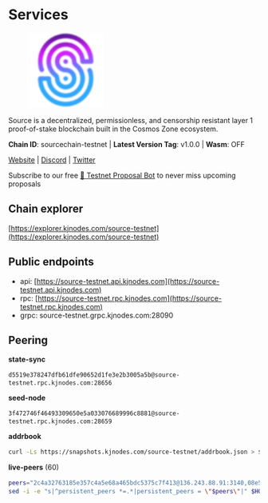 # Services

<figure><img src="https://raw.githubusercontent.com/kj89/cosmos-images/main/logos/source.png" width="150" alt=""><figcaption></figcaption></figure>

Source is a decentralized, permissionless, and censorship resistant layer 1 proof-of-stake blockchain built in the Cosmos Zone ecosystem.

**Chain ID**: sourcechain-testnet | **Latest Version Tag**: v1.0.0 | **Wasm**: OFF

[Website](https://www.sourceprotocol.io/) | [Discord](https://discord.io/SourceProtocol) | [Twitter](https://www.twitter.com/sourceprotocol_)



Subscribe to our free [🤖 Testnet Proposal Bot](https://t.me/kjnodes_testnet_proposal_bot) to never miss upcoming proposals


## Chain explorer
[https://explorer.kjnodes.com/source-testnet](https://explorer.kjnodes.com/source-testnet)

## Public endpoints

* api: [https://source-testnet.api.kjnodes.com](https://source-testnet.api.kjnodes.com)
* rpc: [https://source-testnet.rpc.kjnodes.com](https://source-testnet.rpc.kjnodes.com)
* grpc: source-testnet.grpc.kjnodes.com:28090

## Peering

**state-sync**

```text
d5519e378247dfb61dfe90652d1fe3e2b3005a5b@source-testnet.rpc.kjnodes.com:28656
```

**seed-node**

```text
3f472746f46493309650e5a033076689996c8881@source-testnet.rpc.kjnodes.com:28659
```

**addrbook**
```bash
curl -Ls https://snapshots.kjnodes.com/source-testnet/addrbook.json > $HOME/.source/config/addrbook.json
```

**live-peers** (60)
```bash
peers="2c4a32763185e357c4a5e68a465bdc5375c7f413@136.243.88.91:3140,08e5694cbc077e361cc2e9daa7f91aa67797c92e@65.109.85.170:34656,b99c46a83e72280ccdb81994fd60b9b1cc74b1ab@84.21.171.142:26656,b24ae5d099d5564a227aa7b1a8278293b8db0cfa@185.255.131.27:26656,b4b37e3947ec2407a868929ef2788da3231bf6aa@161.35.154.141:26656,bdf9b6ad38b803358e7fd99f35b14795ebcd8144@190.2.155.67:29656,7143126daf3c0983745a0b10b83c8e794c4fb2fc@65.108.126.46:33656,071b2ba352b966e3af4f4fd0568beb923bf354d4@95.217.153.19:26656,7ae84d14c6d12d69b176286dced2746bff483ca8@135.181.178.53:36656,8b75c926d4060560dbbead7d8b0300b7b411ff9b@5.252.193.133:26656,9d16b552697cdce3c8b4f23de53708533d99bc59@165.232.144.133:26656,492d7c007dd37f05d2b469865685eb9e4460a379@35.87.85.162:26656,d5519e378247dfb61dfe90652d1fe3e2b3005a5b@65.109.68.190:28656,04fc5bd77acf2080ca9aa1ad5e7db53388ef3ed8@65.109.92.148:61056,42bb6ea45070248f5ea1d7c26db7665498a5b8c4@173.249.42.162:28656,5755422056c55063f76e4dd0c4245904640ec34b@135.181.149.90:26656,46ae715de3bcf284ff997b841e6e82f279e3654f@154.26.153.179:26656,a9e8376ba9309bdcf5d6ed00e8960d70a03bb3f2@213.202.218.28:26656,b02e2bd359623aeee2d4fad94d37af8b064508f6@167.235.224.141:26656,f22864303a45c1f22cdb00f8cfc7f914d18fce9c@135.181.20.30:26656,fabc85731f628d8dd1cb20c865c36832ea624772@65.108.88.28:26656,d960215e0788fcfc04b9e2e824e5751bf1efe7fc@65.108.82.152:26656,15c65fbabe23372894ba44ee1605276956f8773e@65.109.90.162:26656,c0dd01d86ed19becc998874a6a2152513b41f34d@45.84.138.66:28656,2b36e9f314e8e9b7543cd035425bc97a42a085f4@149.102.155.48:26656,7a288e8d085b5aad8d43b0c6e6dbb8498588c206@5.182.17.164:26656,829e2377df43a9f8e43ac6d886763c2a7b27a77c@195.2.93.179:26656,8bf33f58eb977d2a3e8b3159e2949221201044d8@65.109.88.180:26656,756368e62cbff16f8d0edcc4d169a090464bed53@38.242.194.233:26656,dd5caa2f3aa0dc1c7491ef21a446363d44b9305c@66.94.125.124:26656,a03f76044c11ae4e6395413745f78ef2a39d5c07@165.232.42.205:26656,63d1b126558468634137b5705ab90151b16932f8@65.108.151.6:26656,4ede26dd5fbb87bd9dba462fe2c3c3e39e15c8f2@207.180.224.128:46656,5f94cf456803179361c44c213fbc95f4da1bc3af@38.242.146.255:26656,db69700d8b0c277183ab1ec34d79a083c2578d32@65.21.145.209:26656,2b2f270bd3bd1d518d87ca057597348cd8582698@109.123.252.3:26656,473f10defd4c3dda0f87269c686f4f41e32dce4b@109.123.254.100:26656,f2936d8f0ae99b9fa99d179f746faacc9c41a5c3@65.108.158.181:26656,1b794c9493f857ccce2eb800cf726f2cc4b42ebf@34.145.27.77:26656,cb09ec2e5dc91beaa3d05c79a0a8d6c30fffcc59@65.108.78.101:26656,49b025c08193c8846956423ac80504b0bab2b777@185.182.187.239:26656,c11b85deb59574812a7e6b9d6181df36bef15d2f@65.108.105.48:27656,03d324b03078e3bd38c7c7550988362d11106ce4@135.181.198.246:26656,d0bf1f313c3fe5d9e890f7754950238493497211@62.171.178.217:26656,e225dac8c3407df8419fb01f4255d72212a3b6ee@194.233.80.252:26656,0cbb508df30cc23110513077e404acf7781cec9a@5.166.240.95:26656,2d7b4d18b31b6191e51c2b6641ba6ece814d8aa9@167.235.142.255:26656,9f9d7c982cf37dd113192c6d4a5c4c0ac1997a25@45.136.245.71:26656,1837081c5abeec6f614a77c7340f944ff05249a8@207.180.208.82:26656,ddb472d197b8a732bb3f8878035603769aa4c85b@161.35.75.82:26656,0d4c691c1b0fde5ae16c42836ddae893e6ee4f75@38.242.159.140:26656,5ca744c285dee977bc4a6dbde0dbd848049425b4@135.181.142.86:26656,7ac1bce20b8ea73bb301201f446f2e6ae06f7ff6@65.109.104.118:61056,b20497b3fb86603d04e00024766ec07dc3fe7e48@65.108.76.44:11563,0dd9790904c76aee0822dc766468dd67ba5ec0e7@51.81.57.80:10156,a833e9d068c7f5f32f411662c0430196a88aee91@65.109.65.248:28656,f6e7cb4ee4d608822802f58c85e93a7e34ce440d@65.108.237.232:28656,f9c66449320c103f6c33b10f5926b20732a3bd10@194.60.201.69:26656,86ea8891c90e5a8e7b3dc81f5fe0c4410edce021@65.108.13.154:28656,503ec9be5c5542700b7f93d65dfc68371d38e6e9@16.163.74.176:26656"
sed -i -e "s|^persistent_peers *=.*|persistent_peers = \"$peers\"|" $HOME/.source/config/config.toml
```

